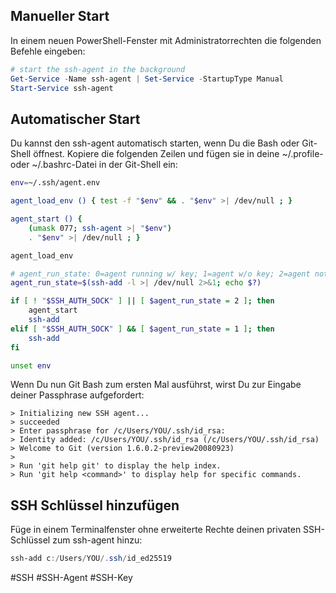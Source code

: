 ## Manueller Start

In einem neuen PowerShell-Fenster mit Administratorrechten die folgenden Befehle eingeben:
```powershell
# start the ssh-agent in the background
Get-Service -Name ssh-agent | Set-Service -StartupType Manual
Start-Service ssh-agent
```
## Automatischer Start

Du kannst den ssh-agent automatisch starten, wenn Du die Bash oder Git-Shell öffnest. Kopiere die folgenden Zeilen und fügen sie in deine ~/.profile- oder ~/.bashrc-Datei in der Git-Shell ein:
```bash
env=~/.ssh/agent.env

agent_load_env () { test -f "$env" && . "$env" >| /dev/null ; }

agent_start () {
    (umask 077; ssh-agent >| "$env")
    . "$env" >| /dev/null ; }

agent_load_env

# agent_run_state: 0=agent running w/ key; 1=agent w/o key; 2=agent not running
agent_run_state=$(ssh-add -l >| /dev/null 2>&1; echo $?)

if [ ! "$SSH_AUTH_SOCK" ] || [ $agent_run_state = 2 ]; then
    agent_start
    ssh-add
elif [ "$SSH_AUTH_SOCK" ] && [ $agent_run_state = 1 ]; then
    ssh-add
fi

unset env
```
Wenn Du nun Git Bash zum ersten Mal ausführst, wirst Du zur Eingabe deiner Passphrase aufgefordert:
```shell
> Initializing new SSH agent...
> succeeded
> Enter passphrase for /c/Users/YOU/.ssh/id_rsa:
> Identity added: /c/Users/YOU/.ssh/id_rsa (/c/Users/YOU/.ssh/id_rsa)
> Welcome to Git (version 1.6.0.2-preview20080923)
>
> Run 'git help git' to display the help index.
> Run 'git help <command>' to display help for specific commands.
```
## SSH Schlüssel hinzufügen

Füge in einem Terminalfenster ohne erweiterte Rechte deinen privaten SSH-Schlüssel zum ssh-agent hinzu:
```powershell
ssh-add c:/Users/YOU/.ssh/id_ed25519
```

#SSH #SSH-Agent #SSH-Key 